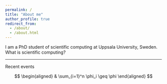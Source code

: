 ```yaml
---
permalink: /
title: "About me"
author_profile: true
redirect_from: 
  - /about/
  - /about.html
---
```


I am a PhD student of scientific computing at Uppsala University, Sweden. What is scientific computing?

---

Recent events

$$
\begin{aligned}
  &  \sum_{i=1}^n \phi_i \geq \phi
\end{aligned}
$$

